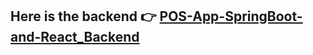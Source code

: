 ## Here is the backend 👉 [POS-App-SpringBoot-and-React_Backend](https://github.com/UchithmaSenevirathne/POS-App-SpringBoot-and-React_Backend.git)
